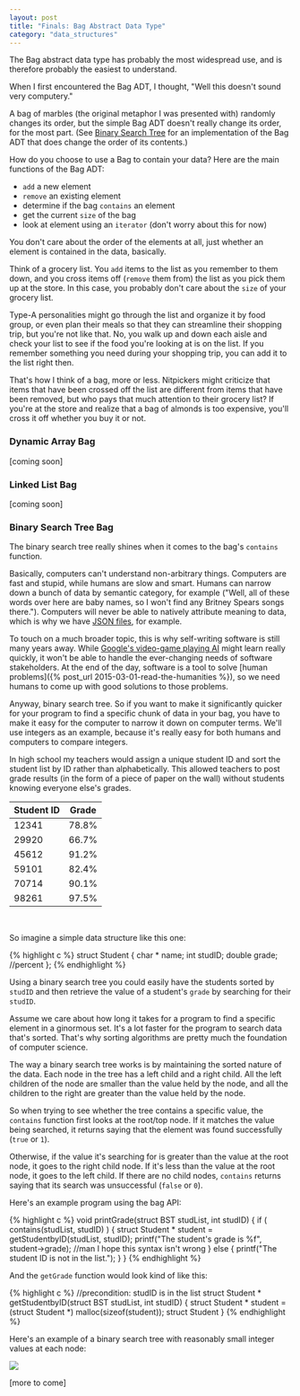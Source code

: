 ```yaml
---
layout: post
title: "Finals: Bag Abstract Data Type"
category: "data_structures"
---
```


The Bag abstract data type has probably the most widespread use, and is therefore probably the easiest to understand.

When I first encountered the Bag ADT, I thought, "Well this doesn't sound very computery." 

A bag of marbles (the original metaphor I was presented with) randomly changes its order, but the simple Bag ADT doesn't really change its order, for the most part. (See [Binary Search Tree](#bst-bag) for an implementation of the Bag ADT that does change the order of its contents.)

How do you choose to use a Bag to contain your data? Here are the main functions of the Bag ADT:

* `add` a new element
* `remove` an existing element
* determine if the bag `contains` an element
* get the current `size` of the bag
* look at element using an `iterator` (don't worry about this for now)

You don't care about the order of the elements at all, just whether an element is contained in the data, basically. 

Think of a grocery list. You `add` items to the list as you remember to them down, and you cross items off (`remove` them from) the list as you pick them up at the store. In this case, you probably don't care about the `size` of your grocery list.

Type-A personalities might go through the list and organize it by food group, or even plan their meals so that they can streamline their shopping trip, but you're not like that. No, you walk up and down each aisle and check your list to see if the food you're looking at is on the list. If you remember something you need during your shopping trip, you can add it to the list right then.

That's how I think of a bag, more or less. Nitpickers might criticize that items that have been crossed off the list are different from items that have been removed, but who pays that much attention to their grocery list? If you're at the store and realize that a bag of almonds is too expensive, you'll cross it off whether you buy it or not.

<h3 class="anchor" id="dynarr-bag">Dynamic Array Bag</h3>

[coming soon]

<h3 class="anchor" id="ll-bag">Linked List Bag</h3>

[coming soon]


<h3 class="anchor" id="bst-bag">Binary Search Tree Bag</h3>

The binary search tree really shines when it comes to the bag's `contains` function.

Basically, computers can't understand non-arbitrary things. Computers are fast and stupid, while humans are slow and smart. Humans can narrow down a bunch of data by semantic category, for example ("Well, all of these words over here are baby names, so I won't find any Britney Spears songs there."). Computers will never be able to natively attribute meaning to data, which is why we have [JSON files](http://www.w3schools.com/json/), for example.

To touch on a much broader topic, this is why self-writing software is still many years away. While [Google's video-game playing AI](http://blogs.discovermagazine.com/crux/2015/02/26/artificial-intelligence-atari-video-games/#.VQDj1BDSm5I) might learn really quickly, it won't be able to handle the ever-changing needs of software stakeholders. At the end of the day, software is a tool to solve [human problems]({% post_url 2015-03-01-read-the-humanities %}), so we need humans to come up with good solutions to those problems.

Anyway, binary search tree. So if you want to make it significantly quicker for your program to find a specific chunk of data in your bag, you have to make it easy for the computer to narrow it down on computer terms. We'll use integers as an example, because it's really easy for both humans and computers to compare integers.

In high school my teachers would assign a unique student ID and sort the student list by ID rather than alphabetically. This allowed teachers to post grade results (in the form of a piece of paper on the wall) without students knowing everyone else's grades. 

| Student ID | Grade |
| --- | --- |
| 12341 | 78.8% |
| 29920 | 66.7% |
| 45612 | 91.2% |
| 59101 | 82.4% |
| 70714 | 90.1% |
| 98261 | 97.5% |

<br/>

So imagine a simple data structure like this one:

{% highlight c %}
struct Student {
	char * name;
	int studID;
	double grade; //percent
};
{% endhighlight %}

Using a binary search tree you could easily have the students sorted by `studID` and then retrieve the value of a student's `grade` by searching for their `studID`.

Assume we care about how long it takes for a program to find a specific element in a ginormous set. It's a lot faster for the program to search data that's sorted. That's why sorting algorithms are pretty much the foundation of computer science.

The way a binary search tree works is by maintaining the sorted nature of the data. Each node in the tree has a left child and a right child. All the left children of the node are smaller than the value held by the node, and all the children to the right are greater than the value held by the node.

So when trying to see whether the tree contains a specific value, the `contains` function first looks at the root/top node. If it matches the value being searched, it returns saying that the element was found successfully (`true` or `1`). 

Otherwise, if the value it's searching for is greater than the value at the root node, it goes to the right child node. If it's less than the value at the root node, it goes to the left child. If there are no child nodes, `contains` returns saying that its search was unsuccessful (`false` or `0`).

Here's an example program using the bag API:

{% highlight c %}
void printGrade(struct BST studList, int studID) {
	if ( contains(studList, studID) ) {
		struct Student * student = getStudentbyID(studList, studID);
		printf("The student's grade is %f", student->grade); //man I hope this syntax isn't wrong
	}
	else {
		printf("The student ID is not in the list.");
	}
}
{% endhighlight %}

And the `getGrade` function would look kind of like this:

{% highlight c %}
//precondition: studID is in the list
struct Student * getStudentbyID(struct BST studList, int studID) {
	struct Student * student = (struct Student *) malloc(sizeof(student));
	struct Student
}
{% endhighlight %}

Here's an example of a binary search tree with reasonably small integer values at each node:

<img class="wide" src="{{ site.url }}/assets/comp/bst.png"/>

[more to come]
